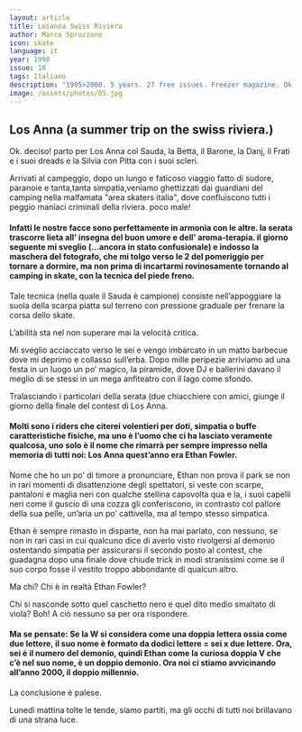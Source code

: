 ```yaml
---
layout: article
title: Losanna Swiss Riviera
author: Marco Spruzzone
icon: skate
language: it
year: 1998
issue: 18
tags: Italiano
description: "1995>2000. 5 years. 27 free issues. Freezer magazine. Ok. deciso. Parto per Los Anna col Sauda, la Betta, il Barone, la Danj, il Frati e i suoi dreads e la Silvia con Pitta con i suoi scleri. Arrivati al campeggio, dopo un lungo e faticoso viaggio fatto di sudore, paranoie e tanta,tanta simpatia, veniamo ghettizzati dai guardiani del camping nella malfamata area skaters italia, dove confluiscono tutti i peggio maniaci criminali della riviera. poco male!"
image: /assets/photos/05.jpg
---
```


## Los Anna (a summer trip on the swiss riviera.)

Ok. deciso! parto per Los Anna col Sauda, la Betta, il Barone, la Danj, il Frati e i suoi dreads e la Silvia con Pitta con i suoi scleri.

Arrivati al campeggio, dopo un lungo e faticoso viaggio fatto di sudore, paranoie e tanta,tanta simpatia,veniamo ghettizzati dai guardiani del camping nella malfamata "area skaters italia", dove confluiscono tutti i peggio maniaci criminali della riviera. poco male!

#### Infatti le nostre facce sono perfettamente in armonia con le altre. la serata trascorre lieta all' insegna del buon umore e dell' aroma-terapia. il giorno seguente mi sveglio (...ancora in stato confusionale) e indosso la maschera del fotografo, che mi tolgo verso le 2 del pomeriggio per tornare a dormire, ma non prima di incartarmi rovinosamente tornando al camping in skate, con la tecnica del piede freno.

Tale tecnica (nella quale il Sauda è campione) consiste nell’appoggiare la suola della scarpa piatta sul terreno con pressione graduale per frenare la corsa dello skate.

L’abilità sta nel non superare mai la velocità critica.

Mi sveglio acciaccato verso le sei e vengo imbarcato in un matto barbecue dove mi deprimo e collasso sull’erba. Dopo mille peripezie arriviamo ad una festa in un luogo un po’ magico, la piramide, dove DJ e ballerini davano il meglio di se stessi in un mega anfiteatro con il lago come sfondo.

Tralasciando i particolari della serata (due chiacchiere con amici, giunge il giorno della finale del contest di Los Anna.

#### Molti sono i riders che citerei volentieri per doti, simpatia o buffe caratteristiche fisiche, ma uno è l’uomo che ci ha lasciato veramente qualcosa, uno solo è il nome che rimarrà per sempre impresso nella memoria di tutti noi: Los Anna quest’anno era Ethan Fowler.

Nome che ho un po’ di timore a pronunciare, Ethan non prova il park se non in rari momenti di disattenzione degli spettatori, si veste con scarpe, pantaloni e maglia neri con qualche stellina capovolta qua e la, i suoi capelli neri come il guscio di una cozza gli conferiscono, in contrasto col pallore della sua pelle, un’aria un po’ cattivella, ma al tempo stesso simpatica.

Ethan è sempre rimasto in disparte, non ha mai parlato, con nessuno, se non in rari casi in cui qualcuno dice di averlo visto rivolgersi al demonio ostentando simpatia per assicurarsi il secondo posto al contest, che guadagna dopo una finale dove chiude trick in modi stranissimi come se il suo corpo fosse il vestito troppo abbondante di qualcun altro.

Ma chi? Chi è in realtà Ethan Fowler?

Chi si nasconde sotto quel caschetto nero e quel dito medio smaltato di viola?
Boh! A ciò nessuno sa per ora rispondere.

#### Ma se pensate: Se la W si considera come una doppia lettera ossia come due lettere, il suo nome è formato da dodici lettere = sei x due lettere. Ora, sei è il numero del demonio, quindi Ethan come la curiosa doppia V che c’è nel suo nome, è un doppio demonio. Ora noi ci stiamo avvicinando all’anno 2000, il doppio millennio.

La conclusione è palese.

Lunedì mattina tolte le tende, siamo partiti, ma gli occhi di tutti noi brillavano di una strana luce.
